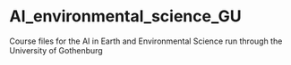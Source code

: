 # AI_environmental_science_GU
Course files for the AI in Earth and Environmental Science run through the University of Gothenburg
